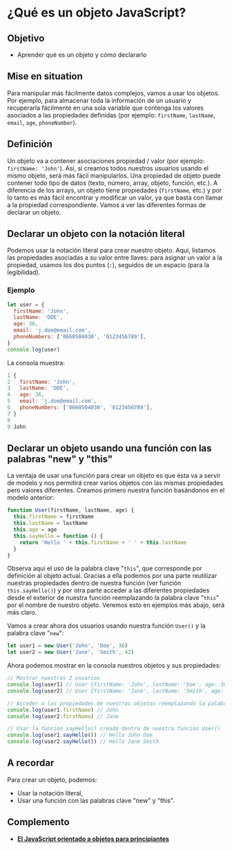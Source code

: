 # ¿Qué es un objeto JavaScript?

## Objetivo

- Aprender qué es un objeto y cómo declararlo

## Mise en situation

Para manipular más fácilmente datos complejos, vamos a usar los objetos. Por ejemplo, para almacenar toda la información de un usuario y recuperarla fácilmente en una sola variable que contenga los valores asociados a las propiedades definidas (por ejemplo: `firstName`, `lastName`, `email`, `age`, `phoneNumber`).

## Definición

Un objeto va a contener asociaciones propiedad / valor (por ejemplo: `firstName: 'John'`). Así, si creamos todos nuestros usuarios usando el mismo objeto, será más fácil manipularlos. Una propiedad de objeto puede contener todo tipo de datos (texto, número, array, objeto, función, etc.). A diferencia de los arrays, un objeto tiene propiedades (`firstName`, etc.) y por lo tanto es más fácil encontrar y modificar un valor, ya que basta con llamar a la propiedad correspondiente. Vamos a ver las diferentes formas de declarar un objeto.

## Declarar un objeto con la notación literal

Podemos usar la notación literal para crear nuestro objeto. Aquí, listamos las propiedades asociadas a su valor entre llaves: para asignar un valor a la propiedad, usamos los dos puntos (`:`), seguidos de un espacio (para la legibilidad).

### Ejemplo

```javascript
let user = {
  firstName: 'John',
  lastName: 'DOE',
  age: 36,
  email: 'j.doe@email.com',
  phoneNumbers: ['0660504030', '0123456789'],
}
console.log(user)
```

La consola muestra:

```javascript
1 {
2   firstName: 'John',
3   lastName: 'DOE',
4   age: 36,
5   email: 'j.doe@email.com',
6   phoneNumbers: ['0660504030', '0123456789'],
7 }
8
9 John
```

## Declarar un objeto usando una función con las palabras "new" y "this"

La ventaja de usar una función para crear un objeto es que ésta va a servir de modelo y nos permitirá crear varios objetos con las mismas propiedades pero valores diferentes. Creamos primero nuestra función basándonos en el modelo anterior:

```javascript
function User(firstName, lastName, age) {
  this.firstName = firstName
  this.lastName = lastName
  this.age = age
  this.sayHello = function () {
    return 'Hello ' + this.firstName + ' ' + this.lastName
  }
}
```

Observa aquí el uso de la palabra clave "`this`", que corresponde por definición al objeto actual. Gracias a ella podemos por una parte reutilizar nuestras propiedades dentro de nuestra función (ver función `this.sayHello()`) y por otra parte acceder a las diferentes propiedades desde el exterior de nuestra función reemplazando la palabra clave "`this`" por el nombre de nuestro objeto. Veremos esto en ejemplos más abajo, será más claro.

Vamos a crear ahora dos usuarios usando nuestra función `User()` y la palabra clave "`new`":

```javascript
let user1 = new User('John', 'Doe', 36)
let user2 = new User('Jane', 'Smith', 42)
```

Ahora podemos mostrar en la consola nuestros objetos y sus propiedades:

```javascript
// Mostrar nuestros 2 usuarios
console.log(user1) // User {firstName: 'John', lastName: 'Doe', age: 36, sayHello: ƒ}
console.log(user2) // User {firstName: 'Jane', lastName: 'Smith', age: 42, sayHello: ƒ}

// Acceder a las propiedades de nuestros objetos reemplazando la palabra clave 'this' por el nombre del objeto
console.log(user1.firstName) // John
console.log(user2.firstName) // Jane

// Usar la función sayHello() creada dentro de nuestra función User()
console.log(user1.sayHello()) // Hello John Doe
console.log(user2.sayHello()) // Hello Jane Smith
```

## A recordar

Para crear un objeto, podemos:

- Usar la notación literal,
- Usar una función con las palabras clave "new" y "this".

## Complemento

- **[El JavaScript orientado a objetos para principiantes](https://developer.mozilla.org/fr/docs/Learn/JavaScript/Objects/Classes_in_JavaScript)**